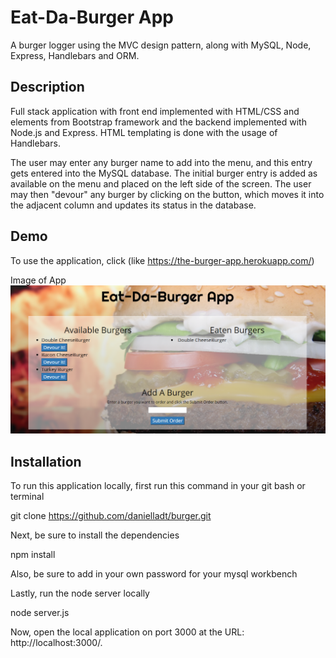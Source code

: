 # Eat-Da-Burger App

A burger logger using the MVC design pattern, along with MySQL, Node, Express, Handlebars and ORM.

## Description
Full stack application with front end implemented with HTML/CSS and elements from Bootstrap framework and the backend implemented with Node.js and Express. HTML templating is done with the usage of Handlebars.

The user may enter any burger name to add into the menu, and this entry gets entered into the MySQL database. The initial burger entry is added as available on the menu and placed on the left side of the screen. The user may then "devour" any burger by clicking on the button, which moves it into the adjacent column and updates its status in the database.

## Demo
To use the application, click (like https://the-burger-app.herokuapp.com/)

Image of App
![BurgerApp](public/assets/images/demo.png)

## Installation

To run this application locally, first run this command in your git bash or terminal

git clone https://github.com/danielladt/burger.git 

Next, be sure to install the dependencies 

npm install

Also, be sure to add in your own password for your mysql workbench

Lastly, run the node server locally

node server.js

Now, open the local application on port 3000 at the URL: http://localhost:3000/.
